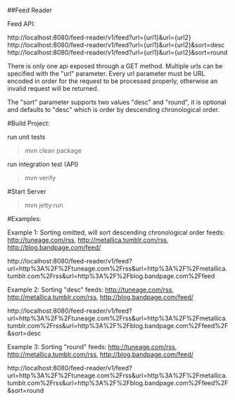 
##Feed Reader

Feed API:

http://localhost:8080/feed-reader/v1/feed?url={url1}&url={url2}
http://localhost:8080/feed-reader/v1/feed?url={url1}&url={url2}&sort=desc
http://localhost:8080/feed-reader/v1/feed?url={url1}&url={url2}&sort=round

There is only one api exposed through a GET method.
Multiple urls can be specified with the "url" parameter. Every url parameter must be URL encoded in order for the request to be processed properly, otherwise an invalid request will be returned.

The "sort" parameter supports two values "desc" and "round", it is optional
and defaults to "desc" which is order by descending chronological order.

#Build Project:

run unit tests
>mvn clean package 

run integration test (API)
>mvn verify


#Start Server
>mvn jetty:run


#Examples:


Example 1: 
Sorting omitted, will sort descending chronological order
feeds: http://tuneage.com/rss, http://metallica.tumblr.com/rss, http://blog.bandpage.com/feed/

http://localhost:8080/feed-reader/v1/feed?url=http%3A%2F%2Ftuneage.com%2Frss&url=http%3A%2F%2Fmetallica.tumblr.com%2Frss&url=http%3A%2F%2Fblog.bandpage.com%2Ffeed


Example 2: 
Sorting "desc"
feeds: http://tuneage.com/rss, http://metallica.tumblr.com/rss, http://blog.bandpage.com/feed/

http://localhost:8080/feed-reader/v1/feed?url=http%3A%2F%2Ftuneage.com%2Frss&url=http%3A%2F%2Fmetallica.tumblr.com%2Frss&url=http%3A%2F%2Fblog.bandpage.com%2Ffeed%2F&sort=desc

Example 3: 
Sorting "round"
feeds: http://tuneage.com/rss, http://metallica.tumblr.com/rss, http://blog.bandpage.com/feed/

http://localhost:8080/feed-reader/v1/feed?url=http%3A%2F%2Ftuneage.com%2Frss&url=http%3A%2F%2Fmetallica.tumblr.com%2Frss&url=http%3A%2F%2Fblog.bandpage.com%2Ffeed%2F&sort=round
